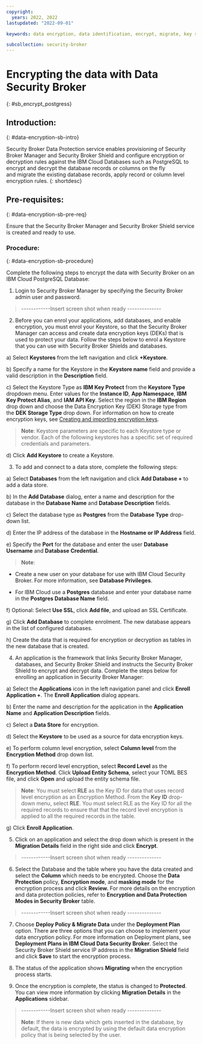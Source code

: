 ```yaml
---
copyright:
  years: 2022, 2022
lastupdated: "2022-09-01"

keywords: data encryption, data identification, encrypt, migrate, key store, application, database, data protection, runtime, memory encryption, postgress

subcollection: security-broker
---
```


# Encrypting the data with Data Security Broker
{: #sb_encrypt_postgress}

## Introduction:
{: #data-encryption-sb-intro}

Security Broker Data Protection service enables provisioning of Security
Broker Manager and Security Broker Shield and configure encryption or
decryption rules against the IBM Cloud Databases such as PostgreSQL to
encrypt and decrypt the database records or columns on the fly
and migrate the existing database records, apply record or column level
encryption rules.
{: shortdesc}

## Pre-requisites:
{: #data-encryption-sb-pre-req}

Ensure that the Security Broker Manager and Security Broker Shield
service is created and ready to use.

### Procedure:
{: #data-encryption-sb-procedure}

Complete the following steps to encrypt the data with Security Broker on
an IBM Cloud PostgreSQL Database:

1.  Login to Security Broker Manager by specifying the Security Broker
    admin user and password.

> \-\-\-\-\-\-\-\-\-\-\--Insert screen shot when ready
> \-\-\-\-\-\-\-\-\-\-\-\-\--

2.  Before you can enrol your applications, add databases, and enable
    encryption, you must enrol your Keystore, so that the Security
    Broker Manager can access and create data encryption keys (DEKs)
    that is used to protect your data. Follow the steps below to enrol a
    Keystore that you can use with Security Broker Shields and
    databases.

a)  Select **Keystores** from the left navigation and click
    **+Keystore**.

b)  Specify a name for the Keystore in the **Keystore name** field and
    provide a valid description in the **Description** field.

c)  Select the Keystore Type as **IBM Key Protect** from the **Keystore
    Type** dropdown menu. Enter values for the **Instance ID**, **App
    Namespace**, **IBM Key Protect Alias**, and **IAM API Key**. Select
    the region in the **IBM Region** drop down and choose the Data
    Encryption Key (DEK) Storage type from the **DEK Storage Type** drop
    down. For information on how to create encryption keys, see
    [Creating and importing encryption
    keys](https://cloud.ibm.com/docs/key-protect?topic=key-protect-tutorial-import-keys).

> **Note**: Keystore parameters are specific to each Keystore type or
> vendor. Each of the following keystores has a specific set of required
> credentials and parameters.

d)  Click **Add Keystore** to create a Keystore.

3.  To add and connect to a data store, complete the following steps:

a)  Select **Databases** from the left navigation and click **Add
    Database +** to add a data store.

b)  In the **Add Database** dialog, enter a name and description for the
    database in the **Database Name** and **Database Description**
    fields.

c)  Select the database type as **Postgres** from the **Database Type**
    drop-down list.

d)  Enter the IP address of the database in the **Hostname or IP
    Address** field.

e)  Specify the **Port** for the database and enter the user **Database
    Username** and **Database Credential**.

> **Note**:

-   Create a new user on your database for use with IBM Cloud Security
    Broker. For more information, see **Database Privileges**.

-   For IBM Cloud use a **Postgres** database and enter your database
    name in the **Postgres Database Name** field.

f)  Optional: Select **Use SSL**, click **Add file**, and upload an SSL
    Certificate.

g)  Click **Add Database** to complete enrolment. The new database
    appears in the list of configured databases.

h)  Create the data that is required for encryption or decryption as
    tables in the new database that is created.

4.  An application is the framework that links Security Broker Manager,
    databases, and Security Broker Shield and instructs the Security
    Broker Shield to encrypt and decrypt data. Complete the steps below
    for enrolling an application in Security Broker Manager:

a)  Select the **Applications** icon in the left navigation panel and
    click **Enroll Application +**. The **Enroll Application** dialog
    appears.

b)  Enter the name and description for the application in the
    **Application Name** and **Application Description** fields.

c)  Select a **Data Store** for encryption.

d)  Select the **Keystore** to be used as a source for data encryption
    keys.

e)  To perform column level encryption, select **Column level** from the
    **Encryption Method** drop down list.

f)  To perform record level encryption, select **Record Level** as the
    **Encryption Method**. Click **Upload Entity Schema**, select your
    TOML BES file, and click **Open** and upload the entity schema file.

> **Note**: You must select **RLE** as the Key ID for data that uses
> record level encryption as an Encryption Method. From the **Key ID**
> drop-down menu, select **RLE**. You must select RLE as the Key ID for
> all the required records to ensure that that the record level
> encryption is applied to all the required records in the table.

g)  Click **Enroll Application**.

5.  Click on an application and select the drop down which is present in
    the **Migration Details** field in the right side and click
    **Encrypt**.

> \-\-\-\-\-\-\-\-\-\-\--Insert screen shot when ready
> \-\-\-\-\-\-\-\-\-\-\-\-\--

6.  Select the Database and the table where you have the data created
    and select the **Column** which needs to be encrypted. Choose the
    **Data Protection** policy, **Encryption mode**, and **masking
    mode** for the encryption process and click **Review.** For more
    details on the encryption and data protection policies, refer to
    **Encryption and Data Protection Modes in Security Broker** table.

> \-\-\-\-\-\-\-\-\-\-\--Insert screen shot when ready
> \-\-\-\-\-\-\-\-\-\-\-\-\--

7.  Choose **Deploy Policy & Migrate Data** under the **Deployment
    Plan** option. There are three options that you can choose to
    implement your data encryption policy. For more information on
    Deployment plans, see **Deployment Plans in IBM Cloud Data Security
    Broker**. Select the Security Broker Shield service IP address in
    the **Migration Shield** field and click **Save** to start the
    encryption process.

8.  The status of the application shows **Migrating** when the
    encryption process starts.

9.  Once the encryption is complete, the status is changed to
    **Protected**. You can view more information by clicking **Migration
    Details** in the **Applications** sidebar.

> \-\-\-\-\-\-\-\-\-\-\--Insert screen shot when ready
> \-\-\-\-\-\-\-\-\-\-\-\-\--
>
> **Note**: If there is new data which gets inserted in the database, by
> default, the data is encrypted by using the default data encryption
> policy that is being selected by the user.
